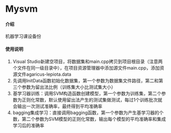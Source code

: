 # Mysvm

#### 介绍
机器学习课设备份

#### 使用说明
1. Visual Studio新建空项目，将数据集和main.cpp拷贝到项目根目录（注意两个文件在同一级目录中），在项目资源管理器中添加源文件main.cpp，添加资源文件agaricus-lepiota.data
2. 先调用InitData函数初始化数据集，第一个参数为数据集文件路径，第二和第三个参数为留出法比例（训练集大小比测试集大小）
3. 基学习器训练：调用SVM构造函数创建模型，第一个参数为训练集，第二个参数为正则化常数，默认使用留出法产生的测试集做测试，每过1个训练批次就会输出一次测试准确率，最终得到平均准确率
4. bagging集成学习：直接调用bagging函数，第一个参数为产生基学习器的个数，第二个参数为SVM模型的正则化常数，输出每个模型的平均准确率和集成学习后的准确率
